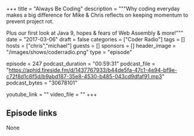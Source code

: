 +++
title = "Always Be Coding"
description = """Why coding everyday makes a big difference for Mike & Chris reflects on keeping momentum to prevent project rot.

Plus our first look at Java 9, hopes & fears of Web Assembly & more!"""
date = "2017-03-06"
draft = false
categories = ["Coder Radio"]
tags = []
hosts = ["chris","michael"]
guests = []
sponsors = []
header_image = "/images/shows/coderradio.png"
type = "episode"

episode = 247
podcast_duration = "00:59:31"
podcast_file = "https://aphid.fireside.fm/d/1437767933/b44de5fa-47c1-4e94-bf9e-c72f8d1c8f5d/b9abd187-35e8-4530-b485-043cd9dfaf91.mp3"
podcast_bytes = "30678101"

youtube_link = ""
video_file = ""
+++

## Episode links

None

